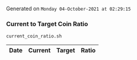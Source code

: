 Generated on `Monday 04-October-2021 at 02:29:15`

### Current to Target Coin Ratio
`current_coin_ratio.sh`

Date|Current|Target|Ratio
---|---|---|---

